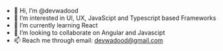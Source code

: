 - 👋 Hi, I’m @devwadood
- 👀 I’m interested in UI, UX, JavaScipt and Typescript based Frameworks
- 🌱 I’m currently learning React
- 💞️ I’m looking to collaborate on Angular and Javascipt
- 📫 Reach me through email: devwadood@gmail.com


